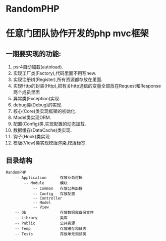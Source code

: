# RandomPHP
任意门团队协作开发的php mvc框架
=======
一期要实现的功能:
-------
1. psr4自动加载(autoload).  
1. 实现工厂类(Factory),代码里面不用写new.  
1. 实现注册树(Register),所有资源都存放在里面.  
1. 实现Http的封装(Http),把有关http通信的变量全部放在Request和Response两个成员里面  
1. 异常类(Exception)实现.  
1. debug类(Debug)的实现.  
1. 核心(Core)类实现框架的初始化.  
1. Model类实现ORM.  
1. 配置(Config)类,实现配置的动态加载.  
1. 数据缓存(DataCache)类实现.  
1. 钩子(Hook)类实现.  
1. 模版(View)类实现模版渲染,模版标签.  

目录结构
--------
    RandomPHP  
        -- Application      存放业务逻辑  
            -- Module       模块
                -- Common   存放公共函数
                -- Config   存放配置
                -- Controller
                -- Model
                -- View
        -- Db               存放数据库备份文件
        -- Library          类库
        -- Public           公共资源
        -- Temp             存放缓存和日志
        -- Tests            存放单元测试类